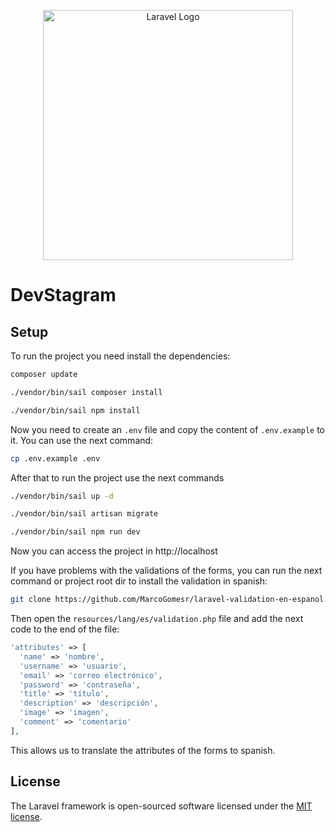 <p align="center"><a href="https://laravel.com" target="_blank"><img src="https://raw.githubusercontent.com/laravel/art/master/logo-lockup/5%20SVG/2%20CMYK/1%20Full%20Color/laravel-logolockup-cmyk-red.svg" width="400" alt="Laravel Logo"></a></p>

# DevStagram

## Setup

To run the project you need install the dependencies:

```bash
composer update
```

```bash
./vendor/bin/sail composer install
```

```bash
./vendor/bin/sail npm install
```

Now you need to create an `.env` file and copy the content of `.env.example` to it. You can use the next command:

```bash
cp .env.example .env
```

After that to run the project use the next commands

```bash
./vendor/bin/sail up -d
```

```bash
./vendor/bin/sail artisan migrate
```

```bash
./vendor/bin/sail npm run dev
```

Now you can access the project in http://localhost

If you have problems with the validations of the forms, you can run the next command or project root dir to install the
validation in spanish:

```bash
git clone https://github.com/MarcoGomesr/laravel-validation-en-espanol.git resources/lang
```

Then open the `resources/lang/es/validation.php` file and add the next code to the end of the file:

```php
'attributes' => [
  'name' => 'nombre',
  'username' => 'usuario',
  'email' => 'correo electrónico',
  'password' => 'contraseña',
  'title' => 'título',
  'description' => 'descripción',
  'image' => 'imagen',
  'comment' => 'comentario'
],
```

This allows us to translate the attributes of the forms to spanish.

## License

The Laravel framework is open-sourced software licensed under the [MIT license](https://opensource.org/licenses/MIT).
